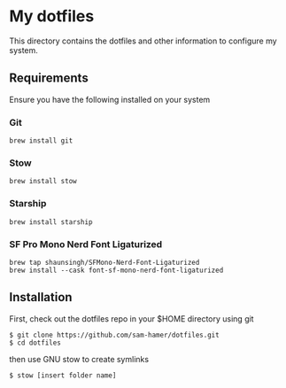 # My dotfiles

This directory contains the dotfiles and other information to configure my system.

## Requirements

Ensure you have the following installed on your system

### Git

```
brew install git
```

### Stow

```
brew install stow
```

### Starship

```
brew install starship
```

### SF Pro Mono Nerd Font Ligaturized

```
brew tap shaunsingh/SFMono-Nerd-Font-Ligaturized
brew install --cask font-sf-mono-nerd-font-ligaturized
```

## Installation

First, check out the dotfiles repo in your $HOME directory using git

```
$ git clone https://github.com/sam-hamer/dotfiles.git
$ cd dotfiles
```

then use GNU stow to create symlinks

```
$ stow [insert folder name]
```
